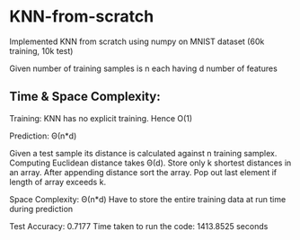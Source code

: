 # KNN-from-scratch
Implemented KNN from scratch using numpy on MNIST dataset (60k training, 10k test)

Given number of training samples is n each having d number of features

## Time & Space Complexity: 

Training: KNN has no explicit training. Hence O(1)

Prediction: Θ(n*d) 

Given a test sample its distance is calculated against n training samplex. Computing Euclidean distance takes Θ(d).
Store only k shortest distances in an array. After appending distance sort the array. Pop out last element if length of array exceeds k.

Space Complexity: Θ(n*d) 
Have to store the entire training data at run time during prediction

Test Accuracy: 0.7177
Time taken to run the code: 1413.8525 seconds
